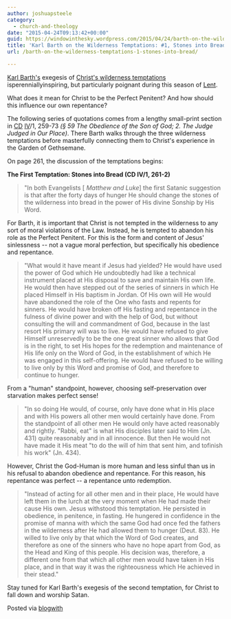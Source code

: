 ```yaml
---
author: joshuapsteele
category:
  - church-and-theology
date: "2015-04-24T09:13:42+00:00"
guid: https://windowinthesky.wordpress.com/2015/04/24/barth-on-the-wilderness-temptations-1-stones-into-bread/
title: 'Karl Barth on the Wilderness Temptations: #1, Stones into Bread'
url: /barth-on-the-wilderness-temptations-1-stones-into-bread/

---
```

[Karl Barth's](http://en.wikipedia.org/wiki/Karl_Barth) exegesis of [Christ's wilderness temptations](http://postbarthian.com/2013/07/17/karl-barth-on-the-temptation-of-jesus-in-the-wilderness/) isperenniallyinspiring, but particularly poignant during this season of [Lent](http://en.wikipedia.org/wiki/Lent).



What does it mean for Christ to be the Perfect Penitent? And how should this influence our own repentance?





The following series of quotations comes from a lengthy small-print section in [CD](http://en.wikipedia.org/wiki/Church_Dogmatics) [IV](http://www.foundationrt.org/outlines/Barth_Dogmatics_Volume_IV.pdf)/1, 259-73 _(§ 59 The Obedience of the Son of God; 2. The Judge Judged in Our Place)_. There Barth walks through the three wilderness temptations before masterfully connecting them to Christ's experience in the Garden of Gethsemane.



On page 261, the discussion of the temptations begins:



**The First Temptation: Stones into Bread (CD IV/1, 261-2)**



> "In both Evangelists \[ _Matthew and Luke_\] the first Satanic suggestion is that after the forty days of hunger He should change the stones of the wilderness into bread in the power of His divine Sonship by His Word.



For Barth, it is important that Christ is not tempted in the wilderness to any sort of moral violations of the Law. Instead, he is tempted to abandon his role as the Perfect Penitent. For this is the form and content of Jesus' sinlessness -- not a vague moral perfection, but specifically his obedience and repentance.



> "What would it have meant if Jesus had yielded? He would have used the power of God which He undoubtedly had like a technical instrument placed at His disposal to save and maintain His own life. He would then have stepped out of the series of sinners in which He placed Himself in His baptism in Jordan. Of His own will He would have abandoned the role of the One who fasts and repents for sinners. He would have broken off His fasting and repentance in the fulness of divine power and with the help of God, but without consulting the will and commandment of God, because in the last resort His primary will was to live. He would have refused to give Himself unreservedly to be the one great sinner who allows that God is in the right, to set His hopes for the redemption and maintenance of His life only on the Word of God, in the establishment of which He was engaged in this self-offering. He would have refused to be willing to live only by this Word and promise of God, and therefore to continue to hunger.



From a "human" standpoint, however, choosing self-preservation over starvation makes perfect sense!



> "In so doing He would, of course, only have done what in His place and with His powers all other men would certainly have done. From the standpoint of all other men He would only have acted reasonably and rightly. "Rabbi, eat" is what His disciples later said to Him (Jn. 431) quite reasonably and in all innocence. But then He would not have made it His meat "to do the will of him that sent him, and tofinish his work" (Jn. 434).



However, Christ the God-Human is more human and less sinful than us in his refusal to abandon obedience and repentance. For this reason, his repentance was perfect -- a repentance unto redemption.



> "Instead of acting for all other men and in their place, He would have left them in the lurch at the very moment when He had made their cause His own. Jesus withstood this temptation. He persisted in obedience, in penitence, in fasting. He hungered in confidence in the promise of manna with which the same God had once fed the fathers in the wilderness after He had allowed them to hunger (Deut. 83). He willed to live only by that which the Word of God creates, and therefore as one of the sinners who have no hope apart from God, as the Head and King of this people. His decision was, therefore, a different one from that which all other men would have taken in His place, and in that way it was the righteousness which He achieved in their stead."



Stay tuned for Karl Barth's exegesis of the second temptation, for Christ to fall down and worship Satan.



Posted via [blogwith](http://blogwith.co)
